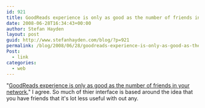 ```yaml
---
id: 921
title: GoodReads experience is only as good as the number of friends in your network.
date: 2008-06-28T16:34:43+00:00
author: Stefan Hayden
layout: post
guid: http://www.stefanhayden.com/blog/?p=921
permalink: /blog/2008/06/28/goodreads-experience-is-only-as-good-as-the-number-of-friends-in-your-network/
Post:
  - link
categories:
  - web
---
```

"<a href="http://www.downloadsquad.com/2008/06/23/find-a-new-book-with-goodreads/">GoodReads experience is only as good as the number of friends in your network.</a>" I agree. So much of thier interface is based around the idea that you have friends that it's lot less useful with out any.